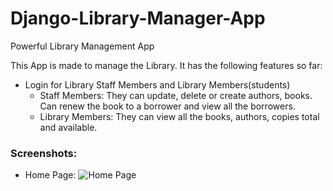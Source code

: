 # Django-Library-Manager-App
Powerful Library Management App

This App is made to manage the Library. It has the following features so far:
- Login for Library Staff Members and Library Members(students)
  - Staff Members: They can update, delete or create authors, books. Can renew the book to a borrower and view all the borrowers.
  - Library Members: They can view all the books, authors, copies total and available.
### Screenshots:
* Home Page:
![Home Page](https://priyanshu-panwar.github.com/Django-Library-Manager-App/Screenshots/Index.png)
